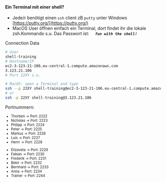 #### Ein Terminal mit einer shell?

- Jede/r benötigt einen `ssh` client zB `putty` unter Windows [https://putty.org/](https://putty.org/)<!-- .element target="_blank" -->
- MacOS User öffnen einfach ein Terminal, dort findet ihr die lokale zsh.Kommando s.u. Das Passwort ist: &nbsp; &nbsp; _**`fun with the shell!`**_

Connection Data <!-- .element class="ta-left" -->

```bash
# User
shell-training
# Hostname/IP
ec2-3-123-21-106.eu-central-1.compute.amazonaws.com
3.123.21.106
# Port 22XY s.u.

# MacOS: open a Terminal and type
ssh --p 22XY shell-training@ec2-3-123-21-106.eu-central-1.compute.amazonaws.com
# or
ssh -p 22XY shell-training@3.123.21.106
```

Portnummern: <!-- .element class="ta-left" -->

<div class="flex-row" style="font-size:0.8em">
<div>

- Thorben  &rarr; Port: 2222
- Nicholas &rarr; Port: 2223
- Philipp  &rarr; Port: 2224
- Peter    &rarr; Port: 2225
- Markus   &rarr; Port: 2226
- Luis     &rarr; Port: 2227
- Henri    &rarr; Port: 2228

</div>
<div>

- Elizaveta &rarr; Port: 2229
- Fabian    &rarr; Port: 2230
- Frederik  &rarr; Port: 2231
- Bekir     &rarr; Port: 2232
- Bernhard  &rarr; Port: 2233
- Anna      &rarr; Port: 2234
- Trainer   &rarr; Port: 2244

</div>
<div>


